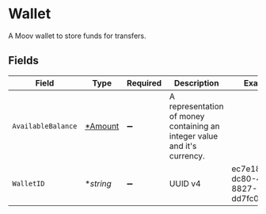 # Wallet

A Moov wallet to store funds for transfers.


## Fields

| Field                                                                    | Type                                                                     | Required                                                                 | Description                                                              | Example                                                                  |
| ------------------------------------------------------------------------ | ------------------------------------------------------------------------ | ------------------------------------------------------------------------ | ------------------------------------------------------------------------ | ------------------------------------------------------------------------ |
| `AvailableBalance`                                                       | [*Amount](../../models/shared/amount.md)                                 | :heavy_minus_sign:                                                       | A representation of money containing an integer value and it's currency. |                                                                          |
| `WalletID`                                                               | **string*                                                                | :heavy_minus_sign:                                                       | UUID v4                                                                  | ec7e1848-dc80-4ab0-8827-dd7fc0737b43                                     |